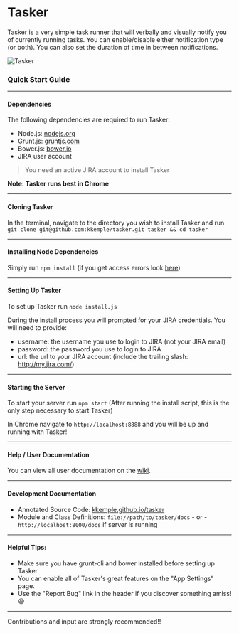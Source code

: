 # Tasker

Tasker is a very simple task runner that will verbally and visually notify you of currently running tasks. You can enable/disable either notification type (or both). You can also set the duration of time in between notifications.

![Tasker](https://github.com/kkemple/tasker/wiki/img/tasker.gif)

### Quick Start Guide
___

#### Dependencies

The following dependencies are required to run Tasker:

- Node.js: [nodejs.org](http://nodejs.org)
- Grunt.js: [gruntjs.com](http://gruntjs.com)
- Bower.js: [bower.io](http://bower.io)
- JIRA user account

> You need an active JIRA account to install Tasker

**Note: Tasker runs best in Chrome**

___

#### Cloning Tasker

In the terminal, navigate to the directory you wish to install Tasker and run `git clone git@github.com:kkemple/tasker.git tasker && cd tasker`

___

#### Installing Node Dependencies

Simply run `npm install` (if you get access errors look [here](http://stackoverflow.com/questions/16151018/npm-throws-error-without-sudo))

___

#### Setting Up Tasker

To set up Tasker run `node install.js`

During the install process you will prompted for your JIRA credentials. You will need to provide:

- username: the username you use to login to JIRA (not your JIRA email)
- password: the password you use to login to JIRA
- url: the url to your JIRA account (include the trailing slash: http://my.jira.com/)

___

#### Starting the Server

To start your server run `npm start` (After running the install script, this is the only step necessary to start Tasker)

In Chrome navigate to `http://localhost:8888` and you will be up and running with Tasker!

___

#### Help / User Documentation

You can view all user documentation on the [wiki](https://github.com/kkemple/tasker/wiki/Overview).

___

#### Development Documentation

- Annotated Source Code: [kkemple.github.io/tasker](http://kkemple.github.io/tasker)
- Module and Class Definitions: `file://path/to/tasker/docs` - or - `http://localhost:8000/docs` if server is running

___

#### Helpful Tips:

- Make sure you have grunt-cli and bower installed before setting up Tasker
- You can enable all of Tasker's great features on the "App Settings" page.
- Use the "Report Bug" link in the header if you discover something amiss! :smiley:

___

Contributions and input are strongly recommended!!
